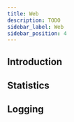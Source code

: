 ```yaml
---
title: Web
description: TODO
sidebar_label: Web
sidebar_position: 4
---
```


## Introduction

## Statistics

## Logging
